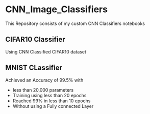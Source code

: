 # CNN_Image_Classifiers
This Repository consists of my custom CNN Classifiers notebooks

## CIFAR10 Classifier
Using CNN Classified CIFAR10 dataset

## MNIST CLassifier

Achieved an Accuracy of 99.5% with
<ul>
  <li>less than 20,000 parameters</li>
  <li>Training using less than 20 epochs</li>
  <li>Reached 99% in less than 10 epochs</li>
  <li>Without using a Fully connected Layer</li>  
</ul>
